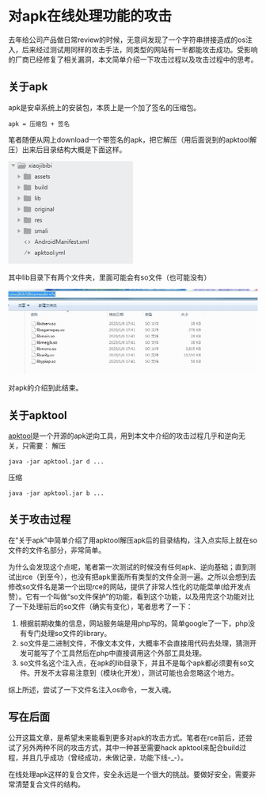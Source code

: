 # 对apk在线处理功能的攻击

去年给公司产品做日常review的时候，无意间发现了一个字符串拼接造成的os注入，后来经过测试用同样的攻击手法，同类型的网站有一半都能攻击成功。受影响的厂商已经修复了相关漏洞，本文简单介绍一下攻击过程以及攻击过程中的思考。

## 关于apk
apk是安卓系统上的安装包，本质上是一个加了签名的压缩包。
```
apk = 压缩包 + 签名
```
笔者随便从网上download一个带签名的apk，把它解压（用后面说到的apktool解压）出来后目录结构大概是下面这样。

![-w189](media/15888433669934/15888443346788.jpg)

其中lib目录下有两个文件夹，里面可能会有so文件（也可能没有）

![-w622](media/15888433669934/15888443967593.jpg)

对apk的介绍到此结束。

## 关于apktool
[apktool](https://github.com/iBotPeaches/Apktool)是一个开源的apk逆向工具，用到本文中介绍的攻击过程几乎和逆向无关，只需要：
解压
```
java -jar apktool.jar d ...
```
压缩
```
java -jar apktool.jar b ...
```

## 关于攻击过程
在“关于apk”中简单介绍了用apktool解压apk后的目录结构，注入点实际上就在so文件的文件名部分，非常简单。

为什么会发现这个点呢，笔者第一次测试的时候没有任何apk、逆向基础；直到测试出rce（到至今），也没有把apk里面所有类型的文件全测一遍。之所以会想到去修改so文件名是第一个出现rce的网站，提供了非常人性化的功能菜单(给开发点赞）。它有一个叫做“so文件保护”的功能，看到这个功能，以及用完这个功能对比了一下处理前后的so文件（确实有变化），笔者思考了一下：
1. 根据前期收集的信息，网站服务端是用php写的。简单google了一下，php没有专门处理so文件的library。
2. so文件是二进制文件，不像文本文件，大概率不会直接用代码去处理，猜测开发可能写了个工具然后在php中直接调用这个外部工具处理。
3. so文件名这个注入点，在apk的lib目录下，并且不是每个apk都必须要有so文件。开发不太容易注意到（模块化开发），测试可能也会忽略这个地方。

综上所述，尝试了一下文件名注入os命令，一发入魂。

## 写在后面
公开这篇文章，是希望未来能看到更多对apk的攻击方式。笔者在rce前后，还尝试了另外两种不同的攻击方式，其中一种甚至需要hack apktool来配合build过程，并且几乎成功（曾经成功，未做记录，功能下线-_-）。

在线处理apk这样的复合文件，安全永远是一个很大的挑战。要做好安全，需要非常清楚复合文件的结构。